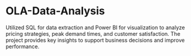 # OLA-Data-Analysis
Utilized SQL for data extraction and Power BI for visualization to analyze pricing strategies, peak demand times, and customer satisfaction. The project provides key insights to support business decisions and improve performance.
